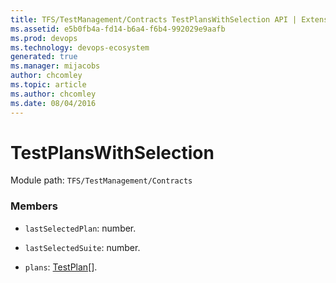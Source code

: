```yaml
---
title: TFS/TestManagement/Contracts TestPlansWithSelection API | Extensions for Azure DevOps Services
ms.assetid: e5b0fb4a-fd14-b6a4-f6b4-992029e9aafb
ms.prod: devops
ms.technology: devops-ecosystem
generated: true
ms.manager: mijacobs
author: chcomley
ms.topic: article
ms.author: chcomley
ms.date: 08/04/2016
---
```


# TestPlansWithSelection

Module path: `TFS/TestManagement/Contracts`


### Members

* `lastSelectedPlan`: number. 

* `lastSelectedSuite`: number. 

* `plans`: [TestPlan](../../../TFS/TestManagement/Contracts/TestPlan.md)[]. 

